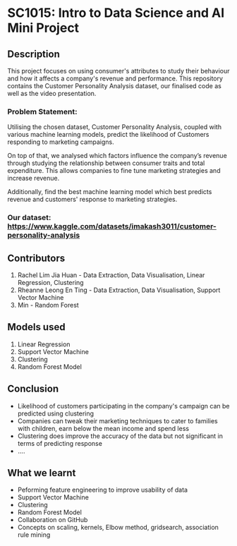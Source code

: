 # SC1015: Intro to Data Science and AI Mini Project

## Description
This project focuses on using consumer's attributes to study their behaviour and how it affects a company's revenue and performance. This repository contains the Customer Personality Analysis dataset, our finalised code as well as the video presentation.

### Problem Statement: 
Utilising the chosen dataset, Customer Personality Analysis, coupled with various machine learning models, predict the likelihood of Customers responding to marketing campaigns.

On top of that, we analysed which factors influence the company’s revenue through studying the relationship between consumer traits and total expenditure. This allows companies to fine tune marketing strategies and increase revenue. 

Additionally, find the best machine learning model which best predicts revenue and customers' response to marketing strategies. 

### Our dataset: https://www.kaggle.com/datasets/imakash3011/customer-personality-analysis 

## Contributors 
 1. Rachel Lim Jia Huan - Data Extraction, Data Visualisation, Linear Regression, Clustering
 2. Rheanne Leong En Ting - Data Extraction, Data Visualisation, Support Vector Machine
 3. Min - Random Forest
 
## Models used
1. Linear Regression
2. Support Vector Machine
3. Clustering
4. Random Forest Model

## Conclusion 
* Likelihood of customers participating in the company's campaign can be predicted using clustering
* Companies can tweak their marketing techniques to cater to families with children, earn below the mean income and spend less
* Clustering does improve the accuracy of the data but not significant in terms of predicting response 
* ....


## What we learnt
* Peforming feature engineering to improve usability of data
* Support Vector Machine
* Clustering
* Random Forest Model
* Collaboration on GitHub
* Concepts on scaling, kernels, Elbow method, gridsearch, association rule mining

 
